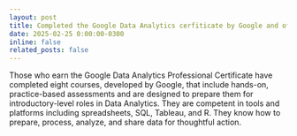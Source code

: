 ```yaml
---
layout: post
title: Completed the Google Data Analytics cerfiticate by Google and offered through Coursera
date: 2025-02-25 0:00:00-0300
inline: false
related_posts: false
---
```


Those who earn the Google Data Analytics Professional Certificate have completed eight courses, developed by Google, that include hands-on, practice-based assessments and are designed to prepare them for introductory-level roles in Data Analytics. They are competent in tools and platforms including spreadsheets, SQL, Tableau, and R. They know how to prepare, process, analyze, and share data for thoughtful action.